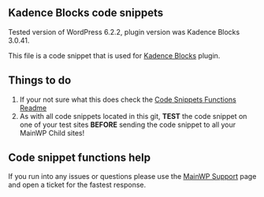 ## Kadence Blocks code snippets

Tested version of WordPress 6.2.2, plugin version was Kadence Blocks 3.0.41.

This file is a code snippet that is used for [Kadence Blocks](https://wordpress.org/plugins/kadence-blocks/) plugin. 

## Things to do

1. If your not sure what this does check the [Code Snippets Functions Readme](https://github.com/mainwp/Code-Snippets-Functions/blob/master/README.md)
2. As with all code snippets located in this git, **TEST** the code snippet on one of your test sites **BEFORE** sending the code snippet to all your MainWP Child sites!

## Code snippet functions help

If you run into any issues or questions please use the [MainWP Support](https://mainwp.com/support/) page and open a ticket for the fastest response.
